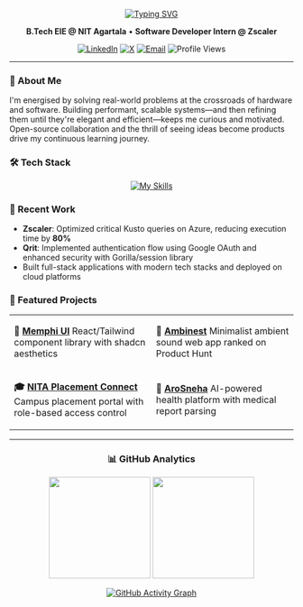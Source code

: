 <div align="center">

[![Typing SVG](https://readme-typing-svg.herokuapp.com?font=JetBrains+Mono&weight=500&size=28&duration=3000&pause=1000&color=2F81F7&center=true&vCenter=true&width=600&lines=Hi+there%2C+I'm+Aditya+Kanu+%F0%9F%91%8B;Software+Developer+%7C+Problem+Solver;Building+scalable+systems+%F0%9F%9A%80)](https://git.io/typing-svg)

**B.Tech EIE @ NIT Agartala** • **Software Developer Intern @ Zscaler**

[![LinkedIn](https://img.shields.io/badge/LinkedIn-0077B5?style=flat&logo=linkedin&logoColor=white)](https://linkedin.com/in/adityakanu)
[![X](https://img.shields.io/badge/X-000000?style=flat&logo=x&logoColor=white)](https://twitter.com/adityakanu_)
[![Email](https://img.shields.io/badge/Email-EA4335?style=flat&logo=gmail&logoColor=white)](mailto:aditya.kanu.tnp@gmail.com)
![Profile Views](https://komarev.com/ghpvc/?username=adityakanu&color=2F81F7&style=flat)

</div>

---

### 💭 About Me

I'm energised by solving real-world problems at the crossroads of hardware and software. Building performant, scalable systems—and then refining them until they're elegant and efficient—keeps me curious and motivated. Open-source collaboration and the thrill of seeing ideas become products drive my continuous learning journey.

### 🛠️ Tech Stack

<div align="center">

[![My Skills](https://skillicons.dev/icons?i=cpp,go,js,ts,python,react,nodejs,express,mongodb,postgres,azure,docker,git,linux,grafana,postman&theme=light)](https://skillicons.dev)

</div>

### 💼 Recent Work

- **Zscaler**: Optimized critical Kusto queries on Azure, reducing execution time by **80%**
- **Qrit**: Implemented authentication flow using Google OAuth and enhanced security with Gorilla/session library
- Built full-stack applications with modern tech stacks and deployed on cloud platforms

### 🚀 Featured Projects

<table>
<tr>
<td width="50%">

**🎨 [Memphi UI](https://github.com/adityakanu/memphi-ui)**
React/Tailwind component library with shadcn aesthetics

</td>
<td width="50%">

**🎵 [Ambinest](https://ambinest.vercel.app)**
Minimalist ambient sound web app ranked on Product Hunt

</td>
</tr>
<tr>
<td width="50%">

**🎓 [NITA Placement Connect](https://github.com/adityakanu/nitta-placement)**
Campus placement portal with role-based access control

</td>
<td width="50%">

**🏥 [AroSneha](https://github.com/adityakanu/arosneha)**
AI-powered health platform with medical report parsing

</td>
</tr>
</table>

---

<div align="center">

### 📊 GitHub Analytics

<p>
<img height="180em" src="https://github-readme-stats.vercel.app/api?username=adityakanu&show_icons=true&theme=github_dark&include_all_commits=true&count_private=true&hide_border=true&bg_color=0d1117"/>
<img height="180em" src="https://github-readme-stats.vercel.app/api/top-langs/?username=adityakanu&layout=compact&theme=github_dark&hide_border=true&bg_color=0d1117"/>
</p>

[![GitHub Activity Graph](https://github-readme-activity-graph.vercel.app/graph?username=adityakanu&theme=github-compact&hide_border=true&bg_color=0d1117&color=58a6ff&line=f85149&point=7c3aed)](https://github.com/adityakanu)

</div>








